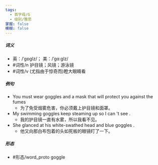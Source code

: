 ```yaml
---
tags:
  - 首字母/G
  - 级别/雅思
掌握: false
模糊: false
---
```

##### 词义
- 英：/ˈɡɒɡlz/； 美：/ˈɡɑːɡlz/
- #词性/n  护目镜；风镜；游泳镜
- #词性/v  (尤指由于惊奇而)瞪大眼睛看
##### 例句
- You must wear goggles and a mask that will protect you against the fumes
	- 为了免受烟雾危害，你必须戴上护目镜和面罩。
- My swimming goggles keep steaming up so I can 't see .
	- 我的护目镜一直有水雾，所以我看不见。
- She glanced at his white-swathed head and blue goggles .
	- 他又向那白布包着的头如死板的眼镜盯了一下。
##### 形态
- #形态/word_proto goggle
